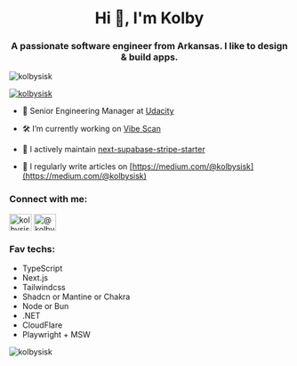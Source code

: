<h1 align="center">Hi 👋, I'm Kolby</h1>
<h3 align="center">A passionate software engineer from Arkansas. I like to design & build apps.</h3>

<p align="left"> <img src="https://komarev.com/ghpvc/?username=kolbysisk&label=Profile%20views&color=0e75b6&style=flat" alt="kolbysisk" /> </p>

<p align="left"> <a href="https://twitter.com/kolbysisk" target="blank"><img src="https://img.shields.io/twitter/follow/kolbysisk?logo=twitter&style=for-the-badge" alt="kolbysisk" /></a> </p>

- 👔 Senior Engineering Manager at [Udacity](https://www.udacity.com)

- 🛠️ I’m currently working on [Vibe Scan](https://vibe-scan.com)

- 🧰 I actively maintain [next-supabase-stripe-starter](https://github.com/KolbySisk/next-supabase-stripe-starter)

- 📝 I regularly write articles on [https://medium.com/@kolbysisk](https://medium.com/@kolbysisk)

<h3 align="left">Connect with me:</h3>
<p align="left">
  <a href="https://twitter.com/kolbysisk" target="blank"><img align="center" src="https://raw.githubusercontent.com/rahuldkjain/github-profile-readme-generator/master/src/images/icons/Social/twitter.svg" alt="kolbysisk" height="30" width="40" /></a>
  <a href="https://medium.com/@kolbysisk" target="blank"><img align="center" src="https://raw.githubusercontent.com/rahuldkjain/github-profile-readme-generator/master/src/images/icons/Social/medium.svg" alt="@kolbysisk" height="30" width="40" /></a>
</p>

<h3 align="left">Fav techs:</h3>

- TypeScript
- Next.js
- Tailwindcss
- Shadcn or Mantine or Chakra
- Node or Bun
- .NET
- CloudFlare
- Playwright + MSW

<p><img align="left" src="https://github-readme-stats.vercel.app/api/top-langs?username=kolbysisk&show_icons=true&locale=en&layout=compact" alt="kolbysisk" /></p>
